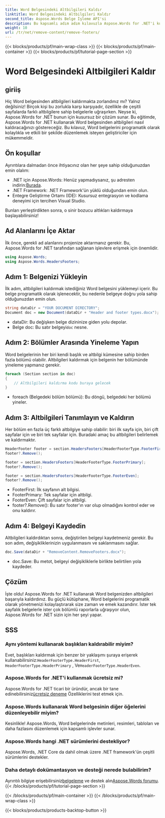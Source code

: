 ```yaml
---
title: Word Belgesindeki Altbilgileri Kaldır
linktitle: Word Belgesindeki Altbilgileri Kaldır
second_title: Aspose.Words Belge İşleme API'si
description: Bu kapsamlı adım adım kılavuzla Aspose.Words for .NET'i kullanarak Word belgelerinden altbilgileri nasıl kaldıracağınızı öğrenin.
weight: 10
url: /tr/net/remove-content/remove-footers/
---
```


{{< blocks/products/pf/main-wrap-class >}}
{{< blocks/products/pf/main-container >}}
{{< blocks/products/pf/tutorial-page-section >}}

# Word Belgesindeki Altbilgileri Kaldır

## giriiş

Hiç Word belgesinden altbilgileri kaldırmakta zorlandınız mı? Yalnız değilsiniz! Birçok kişi bu zorlukla karşı karşıyadır, özellikle de çeşitli sayfalarda farklı altbilgilere sahip belgelerle uğraşırken. Neyse ki, Aspose.Words for .NET bunun için kusursuz bir çözüm sunar. Bu eğitimde, Aspose.Words for .NET kullanarak Word belgesinden altbilgileri nasıl kaldıracağınızı göstereceğiz. Bu kılavuz, Word belgelerini programatik olarak kolaylıkla ve etkili bir şekilde düzenlemek isteyen geliştiriciler için mükemmeldir.

## Ön koşullar

Ayrıntılara dalmadan önce ihtiyacınız olan her şeye sahip olduğunuzdan emin olalım:

- .NET için Aspose.Words: Henüz yapmadıysanız, şu adresten indirin:[Burada](https://releases.aspose.com/words/net/).
- .NET Framework: .NET Framework'ün yüklü olduğundan emin olun.
- Entegre Geliştirme Ortamı (IDE): Kusursuz entegrasyon ve kodlama deneyimi için tercihen Visual Studio.

Bunları yerleştirdikten sonra, o sinir bozucu altlıkları kaldırmaya başlayabilirsiniz!

## Ad Alanlarını İçe Aktar

İlk önce, gerekli ad alanlarını projenize aktarmanız gerekir. Bu, Aspose.Words for .NET tarafından sağlanan işlevlere erişmek için önemlidir.

```csharp
using Aspose.Words;
using Aspose.Words.HeadersFooters;
```

## Adım 1: Belgenizi Yükleyin

İlk adım, altbilgileri kaldırmak istediğiniz Word belgesini yüklemeyi içerir. Bu belge programatik olarak işlenecektir, bu nedenle belgeye doğru yola sahip olduğunuzdan emin olun.

```csharp
string dataDir = "YOUR DOCUMENT DIRECTORY";
Document doc = new Document(dataDir + "Header and footer types.docx");
```

- dataDir: Bu değişken belge dizininize giden yolu depolar.
-  Belge doc: Bu satır belgeyi`doc` nesne.

## Adım 2: Bölümler Arasında Yineleme Yapın

Word belgelerinin her biri kendi başlık ve altbilgi kümesine sahip birden fazla bölümü olabilir. Altbilgileri kaldırmak için belgenin her bölümünde yineleme yapmanız gerekir.

```csharp
foreach (Section section in doc)
{
    // Altbilgileri kaldırma kodu buraya gelecek
}
```

- foreach (Belgedeki bölüm bölümü): Bu döngü, belgedeki her bölümü yineler.

## Adım 3: Altbilgileri Tanımlayın ve Kaldırın

Her bölüm en fazla üç farklı altbilgiye sahip olabilir: biri ilk sayfa için, biri çift sayfalar için ve biri tek sayfalar için. Buradaki amaç bu altbilgileri belirlemek ve kaldırmaktır.

```csharp
HeaderFooter footer = section.HeadersFooters[HeaderFooterType.FooterFirst];
footer?.Remove();

footer = section.HeadersFooters[HeaderFooterType.FooterPrimary];
footer?.Remove();

footer = section.HeadersFooters[HeaderFooterType.FooterEven];
footer?.Remove();
```

- FooterFirst: İlk sayfanın alt bilgisi.
- FooterPrimary: Tek sayfalar için altbilgi.
- FooterEven: Çift sayfalar için altbilgi.
- footer?.Remove(): Bu satır footer'ın var olup olmadığını kontrol eder ve onu kaldırır.

## Adım 4: Belgeyi Kaydedin

Altbilgileri kaldırdıktan sonra, değiştirilen belgeyi kaydetmeniz gerekir. Bu son adım, değişikliklerinizin uygulanmasını ve saklanmasını sağlar.

```csharp
doc.Save(dataDir + "RemoveContent.RemoveFooters.docx");
```

- doc.Save: Bu metot, belgeyi değişikliklerle birlikte belirtilen yola kaydeder.

## Çözüm

İşte oldu! Aspose.Words for .NET kullanarak Word belgenizden altbilgileri başarıyla kaldırdınız. Bu güçlü kütüphane, Word belgelerini programatik olarak yönetmenizi kolaylaştırarak size zaman ve emek kazandırır. İster tek sayfalık belgelerle ister çok bölümlü raporlarla uğraşıyor olun, Aspose.Words for .NET sizin için her şeyi yapar.

## SSS

### Aynı yöntemi kullanarak başlıkları kaldırabilir miyim?
 Evet, başlıkları kaldırmak için benzer bir yaklaşımı şuraya erişerek kullanabilirsiniz:`HeaderFooterType.HeaderFirst`, `HeaderFooterType.HeaderPrimary` , Ve`HeaderFooterType.HeaderEven`.

### Aspose.Words for .NET'i kullanmak ücretsiz mi?
 Aspose.Words for .NET ticari bir üründür, ancak bir tane edinebilirsiniz[ücretsiz deneme](https://releases.aspose.com/) Özelliklerini test etmek için.

### Aspose.Words kullanarak Word belgesinin diğer öğelerini düzenleyebilir miyim?
Kesinlikle! Aspose.Words, Word belgelerinde metinleri, resimleri, tabloları ve daha fazlasını düzenlemek için kapsamlı işlevler sunar.

### Aspose.Words hangi .NET sürümlerini destekliyor?
Aspose.Words, .NET Core da dahil olmak üzere .NET framework'ün çeşitli sürümlerini destekler.

### Daha detaylı dokümantasyon ve desteği nerede bulabilirim?
 Ayrıntılı bilgiye erişebilirsiniz[belgeleme](https://reference.aspose.com/words/net/) ve destek alın[Aspose.Words forumu](https://forum.aspose.com/c/words/8).
{{< /blocks/products/pf/tutorial-page-section >}}

{{< /blocks/products/pf/main-container >}}
{{< /blocks/products/pf/main-wrap-class >}}

{{< blocks/products/products-backtop-button >}}
